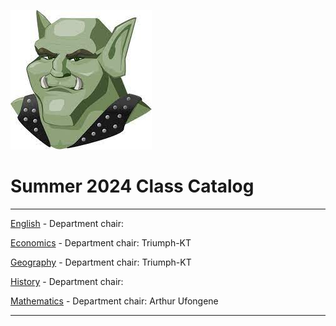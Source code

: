 ![greengoblinmascot](media/gg.jpeg)
# Summer 2024 Class Catalog
---

[English](english.md) - Department chair: <github username>

[Economics](economics.md) - Department chair: Triumph-KT 

[Geography](geography.md) - Department chair: Triumph-KT 

[History](history.md) - Department chair: <github username>

[Mathematics](math.md) - Department chair: <github arthUFO12> Arthur Ufongene

---

